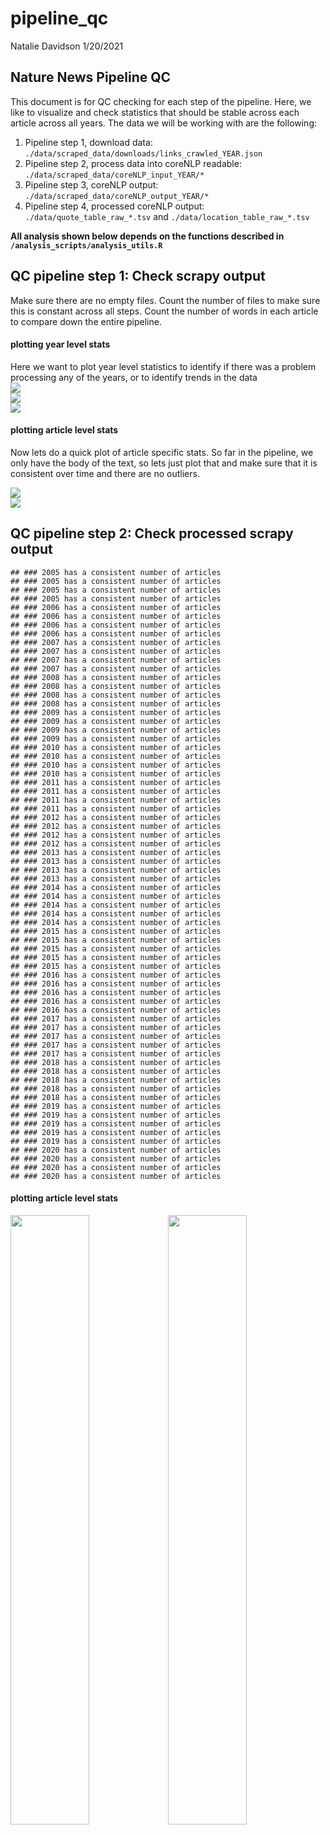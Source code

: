 pipeline\_qc
================
Natalie Davidson
1/20/2021

## Nature News Pipeline QC

This document is for QC checking for each step of the pipeline. Here, we like to visualize and check statistics that should be stable across each article across all years. The data we will be working with are the following:

1.  Pipeline step 1, download data: `./data/scraped_data/downloads/links_crawled_YEAR.json`
2.  Pipeline step 2, process data into coreNLP readable: `./data/scraped_data/coreNLP_input_YEAR/*`
3.  Pipeline step 3, coreNLP output: `./data/scraped_data/coreNLP_output_YEAR/*`
4.  Pipeline step 4, processed coreNLP output: `./data/quote_table_raw_*.tsv` and `./data/location_table_raw_*.tsv`

**All analysis shown below depends on the functions described in `/analysis_scripts/analysis_utils.R`**

## QC pipeline step 1: Check scrapy output

Make sure there are no empty files. Count the number of files to make sure this is constant across all steps. Count the number of words in each article to compare down the entire pipeline.

#### plotting year level stats

Here we want to plot year level statistics to identify if there was a problem processing any of the years, or to identify trends in the data <img src="pipeline_qc_files/figure-markdown_github/unnamed-chunk-2-1.png" style="display: block; margin: auto;" /><img src="pipeline_qc_files/figure-markdown_github/unnamed-chunk-2-2.png" style="display: block; margin: auto;" /><img src="pipeline_qc_files/figure-markdown_github/unnamed-chunk-2-3.png" style="display: block; margin: auto;" />

#### plotting article level stats

Now lets do a quick plot of article specific stats. So far in the pipeline, we only have the body of the text, so lets just plot that and make sure that it is consistent over time and there are no outliers.

<img src="pipeline_qc_files/figure-markdown_github/unnamed-chunk-3-1.png" style="display: block; margin: auto;" /><img src="pipeline_qc_files/figure-markdown_github/unnamed-chunk-3-2.png" style="display: block; margin: auto;" />

## QC pipeline step 2: Check processed scrapy output

    ## ### 2005 has a consistent number of articles
    ## ### 2005 has a consistent number of articles
    ## ### 2005 has a consistent number of articles
    ## ### 2005 has a consistent number of articles
    ## ### 2006 has a consistent number of articles
    ## ### 2006 has a consistent number of articles
    ## ### 2006 has a consistent number of articles
    ## ### 2006 has a consistent number of articles
    ## ### 2007 has a consistent number of articles
    ## ### 2007 has a consistent number of articles
    ## ### 2007 has a consistent number of articles
    ## ### 2007 has a consistent number of articles
    ## ### 2008 has a consistent number of articles
    ## ### 2008 has a consistent number of articles
    ## ### 2008 has a consistent number of articles
    ## ### 2008 has a consistent number of articles
    ## ### 2009 has a consistent number of articles
    ## ### 2009 has a consistent number of articles
    ## ### 2009 has a consistent number of articles
    ## ### 2009 has a consistent number of articles
    ## ### 2010 has a consistent number of articles
    ## ### 2010 has a consistent number of articles
    ## ### 2010 has a consistent number of articles
    ## ### 2010 has a consistent number of articles
    ## ### 2011 has a consistent number of articles
    ## ### 2011 has a consistent number of articles
    ## ### 2011 has a consistent number of articles
    ## ### 2011 has a consistent number of articles
    ## ### 2012 has a consistent number of articles
    ## ### 2012 has a consistent number of articles
    ## ### 2012 has a consistent number of articles
    ## ### 2012 has a consistent number of articles
    ## ### 2013 has a consistent number of articles
    ## ### 2013 has a consistent number of articles
    ## ### 2013 has a consistent number of articles
    ## ### 2013 has a consistent number of articles
    ## ### 2014 has a consistent number of articles
    ## ### 2014 has a consistent number of articles
    ## ### 2014 has a consistent number of articles
    ## ### 2014 has a consistent number of articles
    ## ### 2014 has a consistent number of articles
    ## ### 2015 has a consistent number of articles
    ## ### 2015 has a consistent number of articles
    ## ### 2015 has a consistent number of articles
    ## ### 2015 has a consistent number of articles
    ## ### 2015 has a consistent number of articles
    ## ### 2016 has a consistent number of articles
    ## ### 2016 has a consistent number of articles
    ## ### 2016 has a consistent number of articles
    ## ### 2016 has a consistent number of articles
    ## ### 2016 has a consistent number of articles
    ## ### 2017 has a consistent number of articles
    ## ### 2017 has a consistent number of articles
    ## ### 2017 has a consistent number of articles
    ## ### 2017 has a consistent number of articles
    ## ### 2017 has a consistent number of articles
    ## ### 2018 has a consistent number of articles
    ## ### 2018 has a consistent number of articles
    ## ### 2018 has a consistent number of articles
    ## ### 2018 has a consistent number of articles
    ## ### 2018 has a consistent number of articles
    ## ### 2019 has a consistent number of articles
    ## ### 2019 has a consistent number of articles
    ## ### 2019 has a consistent number of articles
    ## ### 2019 has a consistent number of articles
    ## ### 2019 has a consistent number of articles
    ## ### 2020 has a consistent number of articles
    ## ### 2020 has a consistent number of articles
    ## ### 2020 has a consistent number of articles
    ## ### 2020 has a consistent number of articles

#### plotting article level stats

<img src="pipeline_qc_files/figure-markdown_github/figures-side-1.png" width="50%" /><img src="pipeline_qc_files/figure-markdown_github/figures-side-2.png" width="50%" />

## QC pipeline step 3: Check coreNLP output

    ## [1] "2005"
    ## ### 2005 has a consistent number of articles
    ## [1] "2005"
    ## ### 2005 has a consistent number of articles
    ## [1] "2005"
    ## ### 2005 has a consistent number of articles
    ## [1] "2005"
    ## ### 2005 has a consistent number of articles
    ## [1] "2005"
    ## [1] "2006"
    ## ### 2006 has a consistent number of articles
    ## [1] "2006"
    ## ### 2006 has a consistent number of articles
    ## [1] "2006"
    ## ### 2006 has a consistent number of articles
    ## [1] "2006"
    ## ### 2006 has a consistent number of articles
    ## [1] "2006"
    ## [1] "2007"
    ## ### 2007 has a consistent number of articles
    ## [1] "2007"
    ## ### 2007 has a consistent number of articles
    ## [1] "2007"
    ## ### 2007 has a consistent number of articles
    ## [1] "2007"
    ## ### 2007 has a consistent number of articles
    ## [1] "2007"
    ## [1] "2008"
    ## ### 2008 has a consistent number of articles
    ## [1] "2008"
    ## ### 2008 has a consistent number of articles
    ## [1] "2008"
    ## ### 2008 has a consistent number of articles
    ## [1] "2008"
    ## ### 2008 has a consistent number of articles
    ## [1] "2008"
    ## [1] "2009"
    ## ### 2009 has a consistent number of articles
    ## [1] "2009"
    ## ### 2009 has a consistent number of articles
    ## [1] "2009"
    ## ### 2009 has a consistent number of articles
    ## [1] "2009"
    ## ### 2009 has a consistent number of articles
    ## [1] "2009"
    ## [1] "2010"
    ## ### 2010 has a consistent number of articles
    ## [1] "2010"
    ## ### 2010 has a consistent number of articles
    ## [1] "2010"
    ## ### 2010 has a consistent number of articles
    ## [1] "2010"
    ## ### 2010 has a consistent number of articles
    ## [1] "2010"
    ## [1] "2011"
    ## ### 2011 has a consistent number of articles
    ## [1] "2011"
    ## ### 2011 has a consistent number of articles
    ## [1] "2011"
    ## ### 2011 has a consistent number of articles
    ## [1] "2011"
    ## ### 2011 has a consistent number of articles
    ## [1] "2011"
    ## [1] "2012"
    ## ### 2012 has a consistent number of articles
    ## [1] "2012"
    ## ### 2012 has a consistent number of articles
    ## [1] "2012"
    ## ### 2012 has a consistent number of articles
    ## [1] "2012"
    ## ### 2012 has a consistent number of articles
    ## [1] "2012"
    ## [1] "2013"
    ## ### 2013 has a consistent number of articles
    ## [1] "2013"
    ## ### 2013 has a consistent number of articles
    ## [1] "2013"
    ## ### 2013 has a consistent number of articles
    ## [1] "2013"
    ## ### 2013 has a consistent number of articles
    ## [1] "2013"
    ## [1] "2014"
    ## ### 2014 has a consistent number of articles
    ## [1] "2014"
    ## ### 2014 has a consistent number of articles
    ## [1] "2014"
    ## ### 2014 has a consistent number of articles
    ## [1] "2014"
    ## ### 2014 has a consistent number of articles
    ## [1] "2014"
    ## ### 2014 has a consistent number of articles
    ## [1] "2015"
    ## ### 2015 has a consistent number of articles
    ## [1] "2015"
    ## ### 2015 has a consistent number of articles
    ## [1] "2015"
    ## ### 2015 has a consistent number of articles
    ## [1] "2015"
    ## ### 2015 has a consistent number of articles
    ## [1] "2015"
    ## ### 2015 has a consistent number of articles
    ## [1] "2016"
    ## ### 2016 has a consistent number of articles
    ## [1] "2016"
    ## ### 2016 has a consistent number of articles
    ## [1] "2016"
    ## ### 2016 has a consistent number of articles
    ## [1] "2016"
    ## ### 2016 has a consistent number of articles
    ## [1] "2016"
    ## ### 2016 has a consistent number of articles
    ## [1] "2017"
    ## ### 2017 has a consistent number of articles
    ## [1] "2017"
    ## ### 2017 has a consistent number of articles
    ## [1] "2017"
    ## ### 2017 has a consistent number of articles
    ## [1] "2017"
    ## ### 2017 has a consistent number of articles
    ## [1] "2017"
    ## ### 2017 has a consistent number of articles
    ## [1] "2018"
    ## ### 2018 has a consistent number of articles
    ## [1] "2018"
    ## ### 2018 has a consistent number of articles
    ## [1] "2018"
    ## ### 2018 has a consistent number of articles
    ## [1] "2018"
    ## ### 2018 has a consistent number of articles
    ## [1] "2018"
    ## ### 2018 has a consistent number of articles
    ## [1] "2019"
    ## ### 2019 has a consistent number of articles
    ## [1] "2019"
    ## ### 2019 has a consistent number of articles
    ## [1] "2019"
    ## ### 2019 has a consistent number of articles
    ## [1] "2019"
    ## ### 2019 has a consistent number of articles
    ## [1] "2019"
    ## ### 2019 has a consistent number of articles
    ## [1] "2020"
    ## ### 2020 has a consistent number of articles
    ## [1] "2020"
    ## ### 2020 has a consistent number of articles
    ## [1] "2020"
    ## ### 2020 has a consistent number of articles
    ## [1] "2020"
    ## ### 2020 has a consistent number of articles
    ## [1] "2020"

#### plotting article level stats

<img src="pipeline_qc_files/figure-markdown_github/unnamed-chunk-7-1.png" width="50%" /><img src="pipeline_qc_files/figure-markdown_github/unnamed-chunk-7-2.png" width="50%" /> <img src="pipeline_qc_files/figure-markdown_github/unnamed-chunk-8-1.png" width="30%" /><img src="pipeline_qc_files/figure-markdown_github/unnamed-chunk-8-2.png" width="30%" /><img src="pipeline_qc_files/figure-markdown_github/unnamed-chunk-8-3.png" width="30%" /> <img src="pipeline_qc_files/figure-markdown_github/unnamed-chunk-9-1.png" width="30%" /><img src="pipeline_qc_files/figure-markdown_github/unnamed-chunk-9-2.png" width="30%" /><img src="pipeline_qc_files/figure-markdown_github/unnamed-chunk-9-3.png" width="30%" />

## QC pipeline step 4: Check coreNLP processed output

#### plotting quote stats

Between pipeline step 3 and 4 we are predicting the genders of speakers using genderize.io. So we expect exactly the same number of quotes and almost exactly the same length of quotes (unicode characters + whitespace editing happens in step 4). We also expect that the number of UNKNOWN gendered speakers typically decrease, and the number of MALE/FEMALE speakers may increase. This is not a completely 1:1 measurement. Pipeline level 3 only identifies the number of male/female/unknown named entities, there is no gender based quote attribution checked at this stage. Quote attribution is in step 4.

<img src="pipeline_qc_files/figure-markdown_github/unnamed-chunk-11-1.png" width="50%" /><img src="pipeline_qc_files/figure-markdown_github/unnamed-chunk-11-2.png" width="50%" /><img src="pipeline_qc_files/figure-markdown_github/unnamed-chunk-11-3.png" width="50%" /><img src="pipeline_qc_files/figure-markdown_github/unnamed-chunk-11-4.png" width="50%" /><img src="pipeline_qc_files/figure-markdown_github/unnamed-chunk-11-5.png" width="50%" />

#### plotting location stats

<img src="pipeline_qc_files/figure-markdown_github/unnamed-chunk-12-1.png" width="50%" /><img src="pipeline_qc_files/figure-markdown_github/unnamed-chunk-12-2.png" width="50%" /><img src="pipeline_qc_files/figure-markdown_github/unnamed-chunk-12-3.png" width="50%" />
